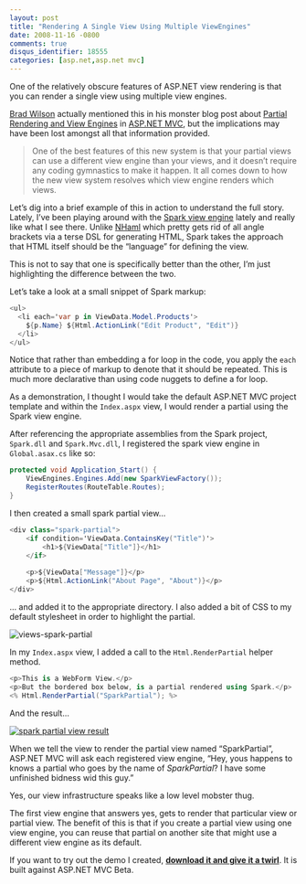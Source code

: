 ```yaml
---
layout: post
title: "Rendering A Single View Using Multiple ViewEngines"
date: 2008-11-16 -0800
comments: true
disqus_identifier: 18555
categories: [asp.net,asp.net mvc]
---
```

One of the relatively obscure features of ASP.NET view rendering is that
you can render a single view using multiple view engines.

[Brad Wilson](http://bradwilson.typepad.com/blog/ "Brad Wilson")
actually mentioned this in his monster blog post about [Partial
Rendering and View
Engines](http://bradwilson.typepad.com/blog/2008/08/partial-renderi.html "Partial Rendering")
in [ASP.NET MVC](http://asp.net/mvc "ASP.NET MVC Website"), but the
implications may have been lost amongst all that information provided.

> One of the best features of this new system is that your partial views
> can use a different view engine than your views, and it doesn’t
> require any coding gymnastics to make it happen. It all comes down to
> how the new view system resolves which view engine renders which
> views.

Let’s dig into a brief example of this in action to understand the full
story. Lately, I’ve been playing around with the [Spark view
engine](http://dev.dejardin.org/ "Spark View Engine") lately and really
like what I see there. Unlike
[NHaml](http://andrewpeters.net/2007/12/19/introducing-nhaml-an-aspnet-mvc-view-engine/ "NHaml View Engine")
which pretty gets rid of all angle brackets via a terse DSL for
generating HTML, Spark takes the approach that HTML itself should be the
“language” for defining the view.

This is not to say that one is specifically better than the other, I’m
just highlighting the difference between the two.

Let’s take a look at a small snippet of Spark markup:

```csharp
<ul>
  <li each='var p in ViewData.Model.Products'>
    ${p.Name} ${Html.ActionLink("Edit Product", "Edit")}
  </li>  
</ul>
```

Notice that rather than embedding a for loop in the code, you apply the
`each` attribute to a piece of markup to denote that it should be
repeated. This is much more declarative than using code nuggets to
define a for loop.

As a demonstration, I thought I would take the default ASP.NET MVC
project template and within the `Index.aspx` view, I would render a
partial using the Spark view engine.

After referencing the appropriate assemblies from the Spark project,
`Spark.dll` and `Spark.Mvc.dll`, I registered the spark view engine in
`Global.asax.cs` like so:

```csharp
protected void Application_Start() {
    ViewEngines.Engines.Add(new SparkViewFactory());
    RegisterRoutes(RouteTable.Routes);
}
```

I then created a small spark partial view…

```csharp
<div class="spark-partial">
    <if condition='ViewData.ContainsKey("Title")'>
        <h1>${ViewData["Title"]}</h1>    
    </if>
    
    <p>${ViewData["Message"]}</p>
    <p>${Html.ActionLink("About Page", "About")}</p>
</div>
```

… and added it to the appropriate directory. I also added a bit of CSS
to my default stylesheet in order to highlight the partial.

![views-spark-partial](http://haacked.com/images/haacked_com/WindowsLiveWriter/RenderingASingleViewUsingMultipleViewEng_BA82/views-spark-partial_3.png "views-spark-partial")

In my `Index.aspx` view, I added a call to the `Html.RenderPartial`
helper method.

```csharp
<p>This is a WebForm View.</p>
<p>But the bordered box below, is a partial rendered using Spark.</p>
<% Html.RenderPartial("SparkPartial"); %>
```

And the result...

[![spark partial view
result](http://haacked.com/images/haacked_com/WindowsLiveWriter/RenderingASingleViewUsingMultipleViewEng_BA82/spark-partial-result_thumb.png "spark partial view result")](http://haacked.com/images/haacked_com/WindowsLiveWriter/RenderingASingleViewUsingMultipleViewEng_BA82/spark-partial-result_2.png)

When we tell the view to render the partial view named “SparkPartial”,
ASP.NET MVC will ask each registered view engine, “Hey, yous happens to
knows a partial who goes by the name of *SparkPartial*? I have some
unfinished bidness wid this guy.”

Yes, our view infrastructure speaks like a low level mobster thug.

The first view engine that answers yes, gets to render that particular
view or partial view. The benefit of this is that if you create a
partial view using one view engine, you can reuse that partial on
another site that might use a different view engine as its default.

If you want to try out the demo I created, **[download it and give it a
twirl](http://haacked.com/code/SparkViewEngineDemo.zip "SPark View Engine Demo")**.
It is built against ASP.NET MVC Beta.

